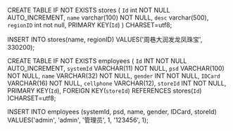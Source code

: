 CREATE TABLE IF NOT EXISTS stores (
    `Id`  int NOT NULL AUTO_INCREMENT,
    `name`  varchar(100)  NOT NULL,
    `desc`  varchar(500),
    `regionID` int not null,
    PRIMARY KEY(`Id`)
) CHARSET=utf8;

INSERT INTO stores(name, regionID) VALUES('周巷大润发龙凤珠宝', 330200);

CREATE TABLE IF NOT EXISTS employees (
    `Id` INT NOT NULL AUTO_INCREMENT,
    `systemId` VARCHAR(11) NOT NULL,
    `psd` VARCHAR(100) NOT NULL,
    `name` VARCHAR(32) NOT NULL,
    `gender` INT NOT NULL,
    `IDCard` VARCHAR(16) NOT NULL,
    `cellphone` VARCHAR(12),
    `storeId` INT NOT NULL,
    PRIMARY KEY(`Id`),
     FOREIGN KEY(`storeId`) REFERENCES stores(`Id`)
)CHARSET=utf8;

INSERT INTO employees (systemId, psd, name, gender, IDCard, storeId)
    VALUES('admin', 'admin', '管理员', 1, '123456', 1);

